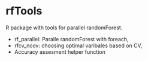 # rfTools
R package with tools for parallel randomForest. 
- rf_parallel: Paralle randomForest with foreach,
- rfcv_ncov: choosing optimal varibales based on CV,
- Accuracy assesment helper function

